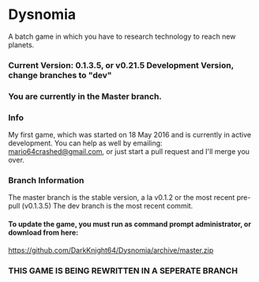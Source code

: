 # Dysnomia
A batch game in which you have to research technology to reach new planets.
### Current Version: 0.1.3.5, or v0.21.5 Development Version, change branches to "dev"
### You are currently in the Master branch.
### Info
My first game, which was started on 18 May 2016 and is currently in active development. You can help as well by emailing: mario64crashed@gmail.com, or just start a pull request and I'll merge you over.

### Branch Information
The master branch is the stable version, a la v0.1.2 or the most recent pre-pull (v0.1.3.5)
The dev branch is the most recent commit.
#### To update the game, you must run as command prompt administrator, or download from here:
https://github.com/DarkKnight64/Dysnomia/archive/master.zip

### THIS GAME IS BEING REWRITTEN IN A SEPERATE BRANCH